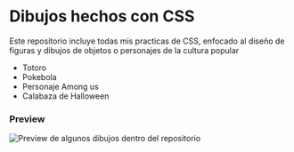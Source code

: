 # Dibujos hechos con CSS

Este repositorio incluye todas mis practicas de CSS, enfocado al diseño de figuras y dibujos de objetos o personajes de la cultura popular

- Totoro
- Pokebola
- Personaje Among us
- Calabaza de Halloween

### Preview
![Preview de algunos dibujos dentro del repositorio](https://erme07.github.io/Dibujos-CSS/preview.jpg)
